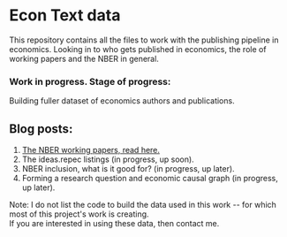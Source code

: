 # Econ Text data
This repository contains all the files to work with the publishing pipeline in economics.
Looking in to who gets published in economics, the role of working papers and the NBER in general.

### Work in progress.  Stage of progress:
Building fuller dataset of economics authors and publications.

## Blog posts:
1. [The NBER working papers, read here.](http://htmlpreview.github.io/?https://github.com/shoganhennessy/Econ_text_data/blob/master/Blog_post_exploration/1_NBER_working_papers.html)
2. The ideas.repec listings (in progress, up soon).
3. NBER inclusion, what is it good for? (in progress, up later).
4. Forming a research question and economic causal graph (in progress, up later).

Note: I do not list the code to build the data used in this work -- for which most of this project's work is creating.  
If you are interested in using these data, then contact me.
